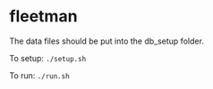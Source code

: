 # fleetman

The data files should be put into the db\_setup folder.

To setup: `./setup.sh`

To run: `./run.sh`
